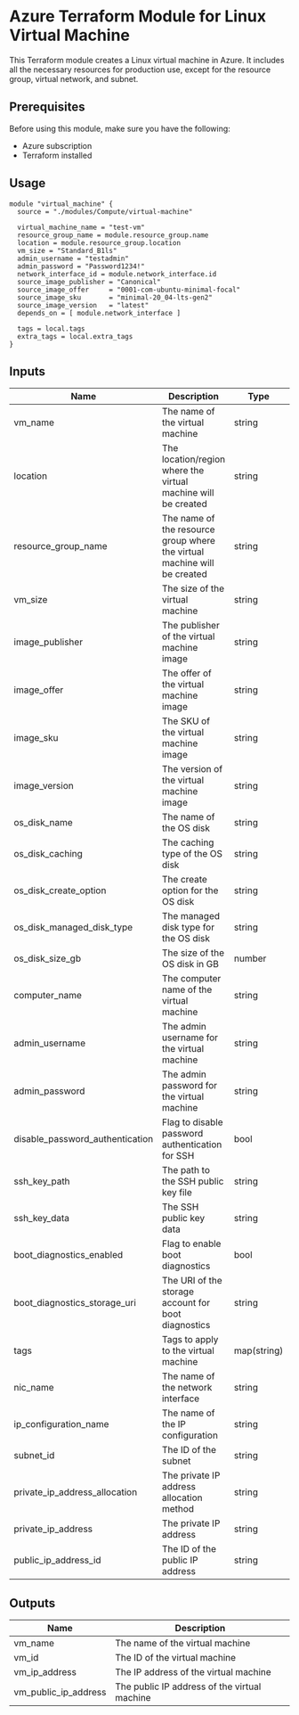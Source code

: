 # Azure Terraform Module for Linux Virtual Machine

This Terraform module creates a Linux virtual machine in Azure. It includes all the necessary resources for production use, except for the resource group, virtual network, and subnet.

## Prerequisites

Before using this module, make sure you have the following:

- Azure subscription
- Terraform installed

## Usage

```hcl
module "virtual_machine" {
  source = "./modules/Compute/virtual-machine"

  virtual_machine_name = "test-vm"
  resource_group_name = module.resource_group.name
  location = module.resource_group.location
  vm_size = "Standard_B1ls"
  admin_username = "testadmin"
  admin_password = "Password1234!"
  network_interface_id = module.network_interface.id
  source_image_publisher = "Canonical"
  source_image_offer     = "0001-com-ubuntu-minimal-focal"
  source_image_sku       = "minimal-20_04-lts-gen2"
  source_image_version   = "latest"
  depends_on = [ module.network_interface ]

  tags = local.tags
  extra_tags = local.extra_tags
}
```

## Inputs

| Name | Description | Type | Default | Required |
|------|-------------|------|---------|----------|
| vm_name | The name of the virtual machine | string | | yes |
| location | The location/region where the virtual machine will be created | string | | yes |
| resource_group_name | The name of the resource group where the virtual machine will be created | string | | yes |
| vm_size | The size of the virtual machine | string | | yes |
| image_publisher | The publisher of the virtual machine image | string | | yes |
| image_offer | The offer of the virtual machine image | string | | yes |
| image_sku | The SKU of the virtual machine image | string | | yes |
| image_version | The version of the virtual machine image | string | | yes |
| os_disk_name | The name of the OS disk | string | | yes |
| os_disk_caching | The caching type of the OS disk | string | | yes |
| os_disk_create_option | The create option for the OS disk | string | | yes |
| os_disk_managed_disk_type | The managed disk type for the OS disk | string | | yes |
| os_disk_size_gb | The size of the OS disk in GB | number | | yes |
| computer_name | The computer name of the virtual machine | string | | yes |
| admin_username | The admin username for the virtual machine | string | | yes |
| admin_password | The admin password for the virtual machine | string | | yes |
| disable_password_authentication | Flag to disable password authentication for SSH | bool | | yes |
| ssh_key_path | The path to the SSH public key file | string | | yes |
| ssh_key_data | The SSH public key data | string | | yes |
| boot_diagnostics_enabled | Flag to enable boot diagnostics | bool | | yes |
| boot_diagnostics_storage_uri | The URI of the storage account for boot diagnostics | string | | yes |
| tags | Tags to apply to the virtual machine | map(string) | | yes |
| nic_name | The name of the network interface | string | | yes |
| ip_configuration_name | The name of the IP configuration | string | | yes |
| subnet_id | The ID of the subnet | string | | yes |
| private_ip_address_allocation | The private IP address allocation method | string | | yes |
| private_ip_address | The private IP address | string | | yes |
| public_ip_address_id | The ID of the public IP address | string | | yes |

## Outputs

| Name | Description |
|------|-------------|
| vm_name | The name of the virtual machine |
| vm_id | The ID of the virtual machine |
| vm_ip_address | The IP address of the virtual machine |
| vm_public_ip_address | The public IP address of the virtual machine |
